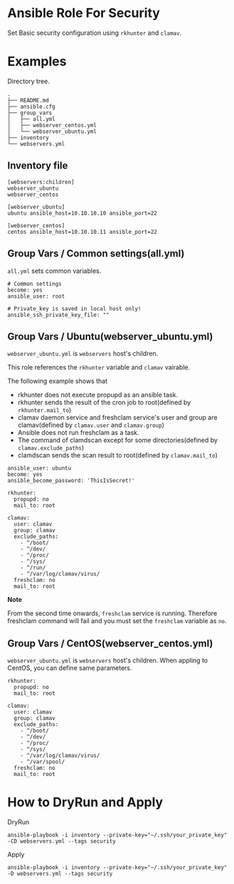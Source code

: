 # Ansible Role For Security

Set Basic security configuration using `rkhunter` and `clamav`.

# Examples

Directory tree.

```
.
├── README.md
├── ansible.cfg
├── group_vars
│   ├── all.yml
│   ├── webserver_centos.yml
│   └── webserver_ubuntu.yml
├── inventory
└── webservers.yml
```

## Inventory file

```
[webservers:children]
webserver_ubuntu
webserver_centos

[webserver_ubuntu]
ubuntu ansible_host=10.10.10.10 ansible_port=22

[webserver_centos]
centos ansible_host=10.10.10.11 ansible_port=22
```

## Group Vars / Common settings(all.yml)

`all.yml` sets common variables.

```
# Common settings
become: yes
ansible_user: root

# Private_key is saved in local host only!
ansible_ssh_private_key_file: ""
```

## Group Vars / Ubuntu(webserver_ubuntu.yml)

`webserver_ubuntu.yml` is `webservers` host's children.

This role references the `rkhunter` variable and `clamav` vairable.

The following example shows that

* rkhunter does not execute propupd as an ansible task.
* rkhunter sends the result of the cron job to root(defined by `rkhunter.mail_to`)
* clamav daemon service and freshclam service's user and group are clamav(defined by `clamav.user` and `clamav.group`)
* Ansible does not run freshclam as a task.
* The command of clamdscan except for some directories(defined by `clamav.exclude_paths`)
* clamdscan sends the scan result to root(defined by `clamav.mail_to`)

```
ansible_user: ubuntu
become: yes
ansible_become_password: 'ThisIsSecret!'

rkhunter:
  propupd: no
  mail_to: root

clamav:
  user: clamav
  group: clamav
  exclude_paths:
    - ^/boot/
    - ^/dev/
    - ^/proc/
    - ^/sys/
    - ^/run/
    - ^/var/log/clamav/virus/
  freshclam: no
  mail_to: root
```

**Note**

From the second time onwards, `freshclam` service is running.
Therefore freshclam command will fail and you must set the `freshclam` variable as `no`.

## Group Vars / CentOS(webserver_centos.yml)

`webserver_ubuntu.yml` is `webservers` host's children.
When appling to CentOS, you can define same parameters.

```
rkhunter:
  propupd: no
  mail_to: root

clamav:
  user: clamav
  group: clamav
  exclude_paths:
    - ^/boot/
    - ^/dev/
    - ^/proc/
    - ^/sys/
    - ^/var/log/clamav/virus/
    - ^/var/spool/
  freshclam: no
  mail_to: root
```

# How to DryRun and Apply

DryRun

```
ansible-playbook -i inventory --private-key="~/.ssh/your_private_key" -CD webservers.yml --tags security
```

Apply

```
ansible-playbook -i inventory --private-key="~/.ssh/your_private_key" -D webservers.yml --tags security
```
